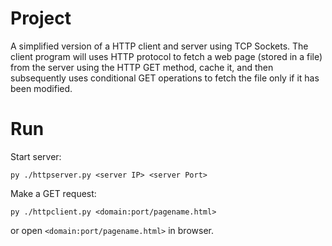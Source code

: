 # Project

A simplified version of a HTTP client and server using TCP Sockets. The client program will uses HTTP protocol to fetch a web page (stored in a file) from the server using the HTTP GET method, cache it, and then subsequently uses conditional GET operations to fetch the file only if it has been modified.

# Run

Start server:

```py ./httpserver.py <server IP> <server Port>```

Make a GET request:

```py ./httpclient.py <domain:port/pagename.html>```

or open ```<domain:port/pagename.html>``` in browser.
